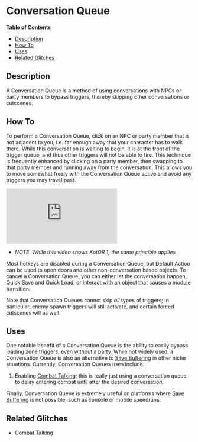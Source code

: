 # Conversation Queue

**Table of Contents**
- [Description](#description)
- [How To](#how-to)
- [Uses](#uses)
- [Related Glitches](#related-glitches)

## Description

A Conversation Queue is a method of using conversations with NPCs or party members to bypass triggers, thereby skipping other conversations or cutscenes.

## How To

To perform a Conversation Queue, click on an NPC or party member that is not adjacent to you, i.e. far enough away that your character has to walk there.  While this conversation is waiting to begin, it is at the front of the trigger queue, and thus other triggers will not be able to fire.  This technique is frequently enhanced by clicking on a party member, then swapping to that party member and running away from the conversation.  This allows you to move somewhat freely with the Conversation Queue active and avoid any triggers you may travel past.

<div class="video-container">
    <iframe title="YouTube video player" src="https://www.youtube.com/embed/HxLLbAxPaEc" frameborder="0"></iframe>
</div>

* *NOTE: While this video shows KotOR 1, the same princible applies*

Most hotkeys are disabled during a Conversation Queue, but Default Action can be used to open doors and other non-conversation based objects.  To cancel a Conversation Queue, you can either let the conversation happen, Quick Save and Quick Load, or interact with an object that causes a module transition.

Note that Conversation Queues cannot skip *all* types of triggers; in particular, enemy spawn triggers will still activate, and certain forced cutscenes will as well.

## Uses

One notable benefit of a Conversation Queue is the ability to easily bypass loading zone triggers, even without a party.  While not widely used, a Conversation Queue is also an alternative to [Save Buffering](</kotor2/Techniques/Save Buffering>) in other niche situations.  Currently, Conversation Queues uses include:

1. Enabling [Combat Talking](</kotor2/Techniques/Combat Talking>); this is really just using a conversation queue to delay entering combat until after the desired conversation.

Finally, Conversation Queue is extremely useful on platforms where [Save Buffering](</kotor2/Techniques/Save Buffering>) is not possible, such as console or mobile speedruns.

## Related Glitches

* [Combat Talking](</kotor2/Techniques/Combat Talking>)

